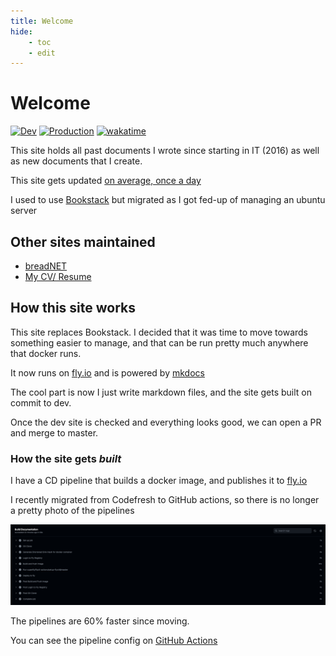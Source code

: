 ```yaml
---
title: Welcome
hide:
    - toc
    - edit
---
```


# Welcome

[![Dev](https://github.com/userbradley/documentation.breadnet.co.uk/actions/workflows/dev.yaml/badge.svg)](https://github.com/userbradley/documentation.breadnet.co.uk/actions/workflows/dev.yaml) [![Production](https://github.com/userbradley/documentation.breadnet.co.uk/actions/workflows/prod.yaml/badge.svg)](https://github.com/userbradley/documentation.breadnet.co.uk/actions/workflows/prod.yaml)
[![wakatime](https://wakatime.com/badge/user/befd4d51-df71-4caa-90ba-09a83c0524b0/project/fa7f3e73-d976-48d9-94f5-a17bd1bb4614.svg)](https://wakatime.com/badge/user/befd4d51-df71-4caa-90ba-09a83c0524b0/project/fa7f3e73-d976-48d9-94f5-a17bd1bb4614)

This site holds all past documents I wrote since starting in IT (2016) as well as new documents that I create.

This site gets updated [on average, once a day](https://github.com/userbradley/documentation.breadnet.co.uk/graphs/commit-activity)

I used to use [Bookstack](https://bookstackapp.com/?utm_source=breadnet&utm_medium=documentation&utm_campaign=documentation) but migrated as I got
fed-up of managing an ubuntu server

## Other sites maintained

* [breadNET](https://breadnet.co.uk/?mtm_campaign=documentation&mtm_kwd=mainpage)
* [My CV/ Resume](https://bradley.breadnet.co.uk/?mtm_campaign=documentation&mtm_kwd=mainpage)



## How this site works

This site replaces Bookstack. I decided that it was time to move towards something easier to manage, and that can be run pretty much
anywhere that docker runs. 

It now runs on [fly.io](https://fly.io) and is powered by [mkdocs](https://www.mkdocs.org)

The cool part is now I just write markdown files, and the site gets built on commit to dev.

Once the dev site is checked and everything looks good, we can open a PR and merge to master.


### How the site gets _built_

I have a CD pipeline that builds a docker image, and publishes it to [fly.io](https://fly.io?ref_documentation-breadnet-co-uk)

I recently migrated from Codefresh to GitHub actions, so there is no longer a pretty photo of the pipelines

![img.png](assets/gh-actions.png)

The pipelines are 60% faster since moving.

You can see the pipeline config on [GitHub Actions](https://github.com/userbradley/documentation.breadnet.co.uk/blob/master/.github/workflows/prod.yaml)
